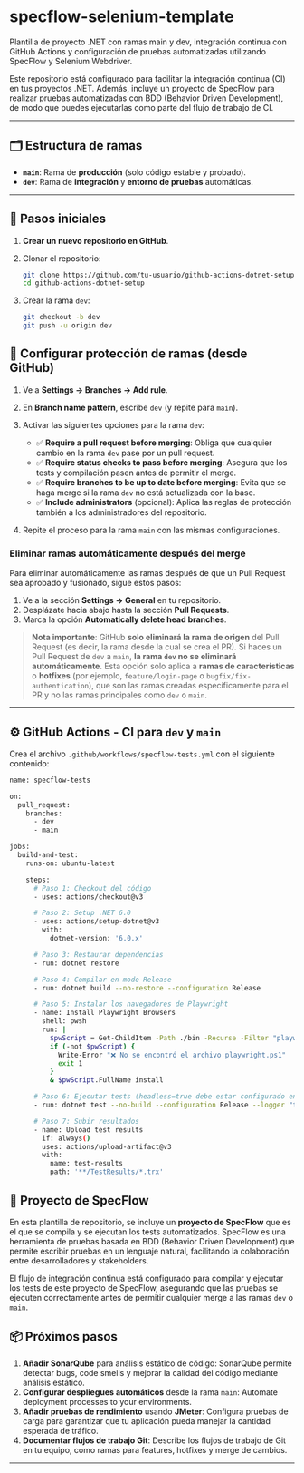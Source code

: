 # specflow-selenium-template

Plantilla de proyecto .NET con ramas main y dev, integración continua con GitHub Actions y configuración de pruebas automatizadas utilizando SpecFlow y Selenium Webdriver.

Este repositorio está configurado para facilitar la integración continua (CI) en tus proyectos .NET. Además, incluye un proyecto de SpecFlow para realizar pruebas automatizadas con BDD (Behavior Driven Development), de modo que puedes ejecutarlas como parte del flujo de trabajo de CI.

---

## 🗂️ Estructura de ramas

- **`main`**: Rama de **producción** (solo código estable y probado).
- **`dev`**: Rama de **integración** y **entorno de pruebas** automáticas.

---

## 🚀 Pasos iniciales

1. **Crear un nuevo repositorio en GitHub**.
2. Clonar el repositorio:

   ```bash
   git clone https://github.com/tu-usuario/github-actions-dotnet-setup.git
   cd github-actions-dotnet-setup
   ```
3. Crear la rama `dev`:

   ```bash
   git checkout -b dev
   git push -u origin dev
   ```
## 🔐 Configurar protección de ramas (desde GitHub)

1. Ve a **Settings → Branches → Add rule**.
2. En **Branch name pattern**, escribe `dev` (y repite para `main`).
3. Activar las siguientes opciones para la rama `dev`:
   - ✅ **Require a pull request before merging**: Obliga que cualquier cambio en la rama `dev` pase por un pull request.
   - ✅ **Require status checks to pass before merging**: Asegura que los tests y compilación pasen antes de permitir el merge.
   - ✅ **Require branches to be up to date before merging**: Evita que se haga merge si la rama `dev` no está actualizada con la base.
   - ✅ **Include administrators** (opcional): Aplica las reglas de protección también a los administradores del repositorio.

4. Repite el proceso para la rama `main` con las mismas configuraciones.

### Eliminar ramas automáticamente después del merge

Para eliminar automáticamente las ramas después de que un Pull Request sea aprobado y fusionado, sigue estos pasos:

1. Ve a la sección **Settings → General** en tu repositorio.
2. Desplázate hacia abajo hasta la sección **Pull Requests**.
3. Marca la opción **Automatically delete head branches**.

> **Nota importante**: GitHub **solo eliminará la rama de origen** del Pull Request (es decir, la rama desde la cual se crea el PR). Si haces un Pull Request de `dev` a `main`, **la rama `dev` no se eliminará automáticamente**. Esta opción solo aplica a **ramas de características** o **hotfixes** (por ejemplo, `feature/login-page` o `bugfix/fix-authentication`), que son las ramas creadas específicamente para el PR y no las ramas principales como `dev` o `main`.

---

## ⚙️ GitHub Actions - CI para `dev` y `main`

Crea el archivo `.github/workflows/specflow-tests.yml` con el siguiente contenido:

```bash
name: specflow-tests

on:
  pull_request:
    branches:
      - dev
      - main

jobs:
  build-and-test:
    runs-on: ubuntu-latest

    steps:
      # Paso 1: Checkout del código
      - uses: actions/checkout@v3

      # Paso 2: Setup .NET 6.0
      - uses: actions/setup-dotnet@v3
        with:
          dotnet-version: '6.0.x'

      # Paso 3: Restaurar dependencias
      - run: dotnet restore

      # Paso 4: Compilar en modo Release
      - run: dotnet build --no-restore --configuration Release

      # Paso 5: Instalar los navegadores de Playwright
      - name: Install Playwright Browsers
        shell: pwsh
        run: |
          $pwScript = Get-ChildItem -Path ./bin -Recurse -Filter "playwright.ps1" | Select-Object -First 1
          if (-not $pwScript) {
            Write-Error "❌ No se encontró el archivo playwright.ps1"
            exit 1
          }
          & $pwScript.FullName install

      # Paso 6: Ejecutar tests (headless=true debe estar configurado en el código)
      - run: dotnet test --no-build --configuration Release --logger "trx"

      # Paso 7: Subir resultados
      - name: Upload test results
        if: always()
        uses: actions/upload-artifact@v3
        with:
          name: test-results
          path: '**/TestResults/*.trx'
```
          
## 🧪 Proyecto de SpecFlow

En esta plantilla de repositorio, se incluye un **proyecto de SpecFlow** que es el que se compila y se ejecutan los tests automatizados. SpecFlow es una herramienta de pruebas basada en BDD (Behavior Driven Development) que permite escribir pruebas en un lenguaje natural, facilitando la colaboración entre desarrolladores y stakeholders.

El flujo de integración continua está configurado para compilar y ejecutar los tests de este proyecto de SpecFlow, asegurando que las pruebas se ejecuten correctamente antes de permitir cualquier merge a las ramas `dev` o `main`.

## 📦 Próximos pasos

1. **Añadir SonarQube** para análisis estático de código: SonarQube permite detectar bugs, code smells y mejorar la calidad del código mediante análisis estático.
2. **Configurar despliegues automáticos** desde la rama `main`: Automate deployment processes to your environments.
3. **Añadir pruebas de rendimiento** usando **JMeter**: Configura pruebas de carga para garantizar que tu aplicación pueda manejar la cantidad esperada de tráfico.
4. **Documentar flujos de trabajo Git**: Describe los flujos de trabajo de Git en tu equipo, como ramas para features, hotfixes y merge de cambios.

---
